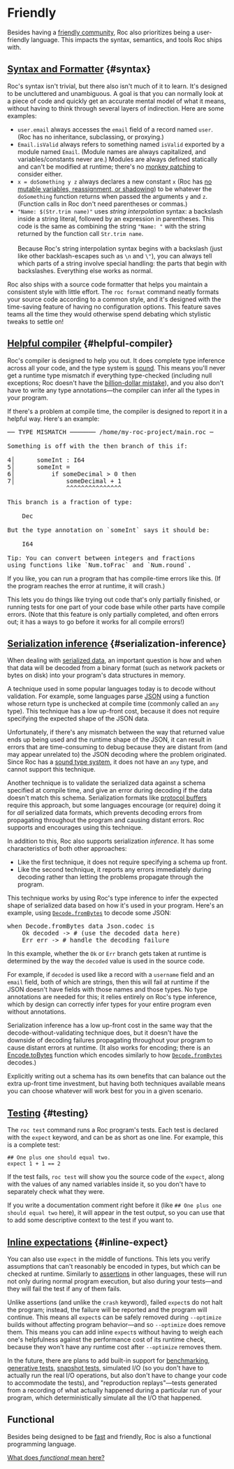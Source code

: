 # Friendly

Besides having a [friendly community](/community), Roc also prioritizes being a user-friendly language. This impacts the syntax, semantics, and tools Roc ships with.

## [Syntax and Formatter](#syntax) {#syntax}

Roc's syntax isn't trivial, but there also isn't much of it to learn. It's designed to be uncluttered and unambiguous. A goal is that you can normally look at a piece of code and quickly get an accurate mental model of what it means, without having to think through several layers of indirection. Here are some examples:

- `user.email` always accesses the `email` field of a record named `user`. <span class="nowrap">(Roc has</span> no inheritance, subclassing, or proxying.)
- `Email.isValid` always refers to something named `isValid` exported by a module named `Email`. (Module names are always capitalized, and variables/constants never are.) Modules are always defined statically and can't be modified at runtime; there's no [monkey patching](https://en.wikipedia.org/wiki/Monkey_patch) to consider either.
- `x = doSomething y z` always declares a new constant `x` (Roc has [no mutable variables, reassignment, or shadowing](/functional)) to be whatever the `doSomething` function returns when passed the arguments `y` and `z`. (Function calls in Roc don't need parentheses or commas.)
- `"Name: $(Str.trim name)"` uses *string interpolation* syntax: a backslash inside a string literal, followed by an expression in parentheses. This code is the same as combining the string `"Name: "` with the string returned by the function call `Str.trim name`.<br><br>Because Roc's string interpolation syntax begins with a backslash (just like other backlash-escapes such as `\n` and `\"`), you can always tell which parts of a string involve special handling: the parts that begin with backslashes. Everything else works as normal.

Roc also ships with a source code formatter that helps you maintain a consistent style with little effort. The `roc format` command neatly formats your source code according to a common style, and it's designed with the time-saving feature of having no configuration options. This feature saves teams all the time they would otherwise spend debating which stylistic tweaks to settle on!

## [Helpful compiler](#helpful-compiler) {#helpful-compiler}

Roc's compiler is designed to help you out. It does complete type inference across all your code, and the type system is [sound](https://en.wikipedia.org/wiki/Type_safety). This means you'll never get a runtime type mismatch if everything type-checked (including null exceptions; Roc doesn't have the [billion-dollar mistake](https://en.wikipedia.org/wiki/Null_pointer#History)), and you also don't have to write any type annotations—the compiler can infer all the types in your program.

If there's a problem at compile time, the compiler is designed to report it in a helpful way. Here's an example:

<pre><samp class="code-snippet"><span class="literal">── TYPE MISMATCH ─────── /home/my-roc-project/main.roc ─</span>

Something is off with the <span class="literal">then</span> branch of this <span class="literal">if</span>:

<span class="literal">4│</span>      someInt : I64
<span class="literal">5│</span>      someInt =
<span class="literal">6│</span>          if someDecimal > 0 then
<span class="literal">7│</span>              someDecimal + 1
                <span class="error">^^^^^^^^^^^^^^^</span>

This branch is a fraction of type:

    <span class="literal">Dec</span>

But the type annotation on `someInt` says it should be:

    <span class="literal">I64</span>

<span class="literal">Tip:</span> You can convert between integers and fractions
using functions like `Num.toFrac` and `Num.round`.</samp></pre>

If you like, you can run a program that has compile-time errors like this. (If the program reaches the error at runtime, it will crash.)

This lets you do things like trying out code that's only partially finished, or running tests for one part of your code base while other parts have compile errors. (Note that this feature is only partially completed, and often errors out; it has a ways to go before it works for all compile errors!)

## [Serialization inference](#serialization-inference) {#serialization-inference}

When dealing with [serialized data](https://en.wikipedia.org/wiki/Serialization), an important question is how and when that data will be decoded from a binary format (such as network packets or bytes on disk) into your program's data structures in memory.

A technique used in some popular languages today is to decode without validation. For example, some languages parse [JSON](https://www.json.org) using a function whose return type is unchecked at compile time (commonly called an `any` type). This technique has a low up-front cost, because it does not require specifying the expected shape of the JSON data.

Unfortunately, if there's any mismatch between the way that returned value ends up being used and the runtime shape of the JSON, it can result in errors that are time-consuming to debug because they are distant from (and may appear unrelated to) the JSON decoding where the problem originated. Since Roc has a [sound type system](https://en.wikipedia.org/wiki/Type_safety), it does not have an `any` type, and cannot support this technique.

Another technique is to validate the serialized data against a schema specified at compile time, and give an error during decoding if the data doesn't match this schema. Serialization formats like [protocol buffers](https://protobuf.dev/) require this approach, but some languages encourage (or require) doing it for _all_ serialized data formats, which prevents decoding errors from propagating throughout the program and causing distant errors. Roc supports and encourages using this technique.

In addition to this, Roc also supports serialization _inference_. It has some characteristics of both other approaches:
- Like the first technique, it does not require specifying a schema up front.
- Like the second technique, it reports any errors immediately during decoding rather than letting the problems propagate through the program.

This technique works by using Roc's type inference to infer the expected shape of serialized data based on how it's used in your program. Here's an example, using [`Decode.fromBytes`](https://www.roc-lang.org/builtins/Decode#fromBytes) to decode some JSON:

<pre><samp class="code-snippet"><span class="kw">when</span> Decode<span class="punctuation section">.</span>fromBytes data Json<span class="punctuation section">.</span>codec <span class="kw">is</span>
    <span class="literal">Ok</span> decoded <span class="kw">-></span> <span class="comment"># (use the decoded data here)</span>
    <span class="literal">Err</span> err <span class="kw">-></span> <span class="comment"># handle the decoding failure</span></samp></pre>

In this example, whether the `Ok` or `Err` branch gets taken at runtime is determined by the way the `decoded` value is used in the source code.

For example, if `decoded` is used like a record with a `username` field and an `email` field, both of which are strings, then this will fail at runtime if the JSON doesn't have fields with those names and those types. No type annotations are needed for this; it relies entirely on Roc's type inference, which by design can correctly infer types for your entire program even without annotations.

Serialization inference has a low up-front cost in the same way that the decode-without-validating technique does, but it doesn't have the downside of decoding failures propagating throughout your program to cause distant errors at runtime. (It also works for encoding; there is an [Encode.toBytes](https://www.roc-lang.org/builtins/Encode#toBytes) function which encodes similarly to how [`Decode.fromBytes`](https://www.roc-lang.org/builtins/Decode#fromBytes) decodes.)

Explicitly writing out a schema has its own benefits that can balance out the extra up-front time investment, but having both techniques available means you can choose whatever will work best for you in a given scenario.

## [Testing](#testing) {#testing}

The `roc test` command runs a Roc program's tests. Each test is declared with the `expect` keyword, and can be as short as one line. For example, this is a complete test:

```roc
## One plus one should equal two.
expect 1 + 1 == 2
```

If the test fails, `roc test` will show you the source code of the `expect`, along with the values of any named variables inside it, so you don't have to separately check what they were.

If you write a documentation comment right before it (like `## One plus one should equal two` here), it will appear in the test output, so you can use that to add some descriptive context to the test if you want to.

## [Inline expectations](#inline-expect) {#inline-expect}

You can also use `expect` in the middle of functions. This lets you verify assumptions that can't reasonably be encoded in types, but which can be checked at runtime. Similarly to [assertions](https://en.wikipedia.org/wiki/Assertion_(software_development)) in other languages, these will run not only during normal program execution, but also during your tests—and they will fail the test if any of them fails.

Unlike assertions (and unlike the `crash` keyword), failed `expect`s do not halt the program; instead, the failure will be reported and the program will continue. This means all `expect`s can be safely removed during `--optimize` builds without affecting program behavior—and so `--optimize` does remove them. This means you can add inline `expect`s without having to weigh each one's helpfulness against the performance cost of its runtime check, because they won't have any runtime cost after `--optimize` removes them.

In the future, there are plans to add built-in support for [benchmarking](https://en.wikipedia.org/wiki/Benchmark_(computing)), [generative tests](https://en.wikipedia.org/wiki/Software_testing#Property_testing), [snapshot tests](https://en.wikipedia.org/wiki/Software_testing#Output_comparison_testing), simulated I/O (so you don't have to actually run the real I/O operations, but also don't have to change your code to accommodate the tests), and "reproduction replays"—tests generated from a recording of what actually happened during a particular run of your program, which deterministically simulate all the I/O that happened.

## Functional

Besides being designed to be [fast](/fast) and friendly, Roc is also a functional programming language.

[What does _functional_ mean here?](/functional)
